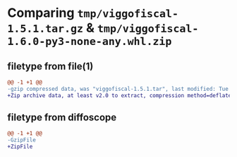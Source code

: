 # Comparing `tmp/viggofiscal-1.5.1.tar.gz` & `tmp/viggofiscal-1.6.0-py3-none-any.whl.zip`

## filetype from file(1)

```diff
@@ -1 +1 @@
-gzip compressed data, was "viggofiscal-1.5.1.tar", last modified: Tue Jun  6 12:18:18 2023, max compression
+Zip archive data, at least v2.0 to extract, compression method=deflate
```

## filetype from diffoscope

```diff
@@ -1 +1 @@
-GzipFile
+ZipFile
```

